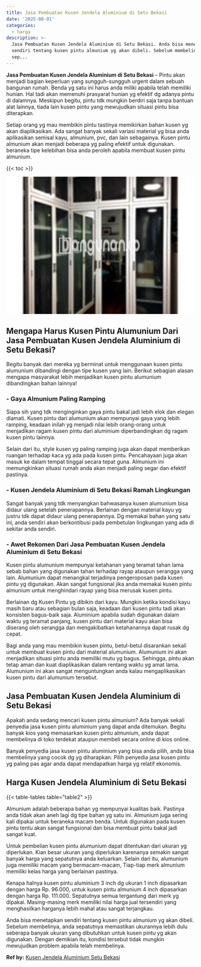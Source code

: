 ```yaml
---
title: Jasa Pembuatan Kusen Jendela Aluminium di Setu Bekasi
date: '2025-08-01'
categories:
  - harga
description: >-
  Jasa Pembuatan Kusen Jendela Aluminium di Setu Bekasi. Anda bisa menetapkan
  sendiri tentang kusen pintu almunium yg akan dibeli. Sebelum membelinya, anda
  sep...
---
```


**Jasa Pembuatan Kusen Jendela Aluminium di Setu Bekasi** – Pintu akan menjadi bagian keperluan yang sungguh-sungguh urgent dalam sebuah bangunan rumah. Benda yg satu ini harus anda miliki apabila telah memiliki hunian. Hal tadi akan memenuhi prasyarat hunian yg efektif dg adanya pintu di dalamnya. Meskipun begitu, pintu tdk mungkin berdiri saja tanpa bantuan alat lainnya, tiada lain kusen pintu yang mewujudkan situasi pintu bisa diterapkan.

Setiap orang yg mau membikin pintu tastinya memikirkan bahan kusen yg akan diaplikasikan. Ada sangat banyak sekali variasi material yg bisa anda aplikasikan semisal kayu, almunium, pvc, dan lain sebagainya. Kusen pintu almunium akan menjadi beberapa yg paling efektif untuk digunakan. beraneka tipe kelebihan bisa anda peroleh apabila membuat kusen pintu almunium.

{{< toc >}}

![Jasa Pembuatan Kusen Jendela Aluminium di Setu Bekasi](/images/harga-kusen-jendela-alumunium-05.png)

## Mengapa Harus Kusen Pintu Alumunium Dari Jasa Pembuatan Kusen Jendela Aluminium di Setu Bekasi?

Begitu banyak dari mereka yg berminat untuk menggunaan kusen pintu alumunium dibandingi dengan tipe kusen yang lain. Berikut sebagian alasan mengapa masyarakat lebih menjadikan kusen pintu alumunium dibandingkan bahan lainnya!

### \- Gaya Almunium Paling Ramping

Siapa sih yang tdk menginginkan gaya pintu bakal jadi lebih elok dan elegan diamati. Kusen pintu dari alumunium akan mempunyai gaya yang lebih ramping, keadaan inilah yg menjadi nilai lebih orang-orang untuk menjadikan ragam kusen pintu dari aluminium diperbandingkan dg ragam kusen pintu lainnya.

Selain dari itu, style kusen yg paling ramping juga akan dapat memberikan ruangan terhadap kaca yg ada pada kusen pintu. Pencahayaan juga akan masuk ke dalam tempat tinggal secara tepat guna. Almunium ini memungkinkan situasi rumah anda akan menjadi paling segar dan efektif pastinya.

### \- Kusen Jendela Aluminium di Setu Bekasi Ramah Lingkungan

Sangat banyak yang tdk menyangkan bahwasanya kusen alumunium bisa didaur ulang setelah penerapannya. Berlainan dengan material kayu yg justru tdk dapat didaur ulang penerapannya. Dg memakai bahan yang satu ini, anda sendiri akan berkontibusi pada pembetulan lingkungan yang ada di sekitar anda sendiri.

### \- Awet Rekomen Dari Jasa Pembuatan Kusen Jendela Aluminium di Setu Bekasi

Kusen pintu alumunium mempunyai ketahanan yang teramat tahan lama sebab bahan yang digunakan tahan terhadap rayap ataupun serangga yang lain. Alumunium dapat menangkal terjadinya pengeroposan pada kusen pintu yg digunakan. Akan sangat fungsional jika anda memakai kusen pintu almunium untuk menghindari rayap yang bisa merusak kusen pintu.

Berlainan dg Kusen Pintu yg dibikin dari kayu. Mungkin ketika kondisi kayu masih baru atau sebagian bulan saja, keadaan dari kusen pintu tadi akan konsisten bagus-baik saja. Aluminium apabila sudah digunakan dalam waktu yg teramat panjang, kusen pintu dari material kayu akan bisa diserang oleh serangga dan mengakibatkan ketahanannya dapat rusak dg cepat.

Bagi anda yang mau membikin kusen pintu, betul-betul disarankan sekali untuk membuat kusen pintu dari material alumunium. Alumunium ini akan menjadikan situasi pintu anda memiliki mutu yg bagus. Sehingga, pintu akan tetap aman dan kuat diaplikasikan dalam rentang waktu yg amat lama. Alumunium ini akan sangat menguntungkan anda kalau mengaplikasikan kusen pintu dari alumunium tersebut.

## Jasa Pembuatan Kusen Jendela Aluminium di Setu Bekasi

Apakah anda sedang mencari kusen pintu almunium? Ada banyak sekali penyedia jasa kusen pintu aluminium yang dapat anda ditemukan. Begitu banyak kios yang memasarkan kusen pintu almunium, anda dapat membelinya di toko terdekat ataupun membeli secara online di kios online.

Banyak penyedia jasa kusen pintu aluminium yang bisa anda pilih, anda bisa membelinya yang cocok dg yg diharapkan. Pilih penyedia jasa kusen pintu yg paling pas agar anda dapat mendapatkan harga yg relatif ekonomis.

## Harga Kusen Jendela Aluminium di Setu Bekasi

{{< table-tables table="table2" >}}

Almunium adalah beberapa bahan yg mempunyai kualitas baik. Pastinya anda tidak akan aneh lagi dg tipe bahan yg satu ini. Almunium juga sering kali dipakai untuk beraneka macam benda. Untuk digunakan pada kusen pintu tentu akan sangat fungsional dan bisa membuat pintu bakal jadi sangat kuat.

Untuk pembelian kusen pintu alumunium dapat ditentukan dari ukuran yg diperlukan. Kian besar ukuran yang diperlukan karenanya semakin sangat banyak harga yang sepatutnya anda keluarkan. Selain dari itu, alumunium juga memiliki macam yang bermacam-macam, Tiap-tiap merk almunium memiliki kelas harga yang berlainan pastinya.

Kenapa halnya kusen pintu aluminium 3 inch dg ukuran 1 inch dipasarkan dengan harga Rp. 96.000, untuk kusen pintu almunium 4 inch dipasarkan dengan harga Rp. 111.000. Sepatutnya semua tergantung dari merk yg dipakai. Masing-masing merk memiliki nilai harga jual tersendiri yang menghasilkan harganya lebih mahal atau sangat terjangkau.

Anda bisa menetapkan sendiri tentang kusen pintu almunium yg akan dibeli. Sebelum membelinya, anda sepatutnya memastikan ukurannya lebih dulu seberapa banyak ukuran yang dibutuhkan untuk kusen pintu yg akan digunakan. Dengan demikian itu, kondisi tersebut tidak mungkin mewujudkan problem apabila telah membelinya.

**Ref by:** [Kusen Jendela Aluminium Setu Bekasi](https://id.wikipedia.org/wiki/Kusen)
